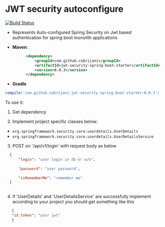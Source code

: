 # JWT security autoconfigure

[![Build Status](https://travis-ci.org/Cobrijani/jwt-security-spring-boot-starter.svg?branch=master)](https://travis-ci.org/Cobrijani/jwt-security-spring-boot-starter)


- Represents Auto-configured Spring Security on Jwt based authentication for spring boot monolith applications



- __Maven__:
  ```xml
        <dependency>
            <groupId>com.github.cobrijani</groupId>
            <artifactId>jwt-security-spring-boot-starter</artifactId>
            <version>0.0.3</version>
        </dependency>
  ```

- __Gradle__

```groovy
compile('com.github.cobrijani:jwt-security-spring-boot-starter:0.0.3')
```
To use it:

1. Get dependency

2. Implement project specific classes below:
  - ```org.springframework.security.core.userdetails.UserDetails```
  - ```org.springframework.security.core.userdetails.UserDetailsService```

3. POST on '/api/v1/login' with request body as below

```json
  {
      "login": "user login in db or w/e",
      
      "password": "user password",
      
      "isRememberMe": "remember me"
  }
  
```

4. If 'UserDetails' and 'UserDetailsService' are successfully implement according to your project you should get 
    something like this 
 ```json
    {
    "id_token": "your jwt"
    }
 
 ```
    
    
